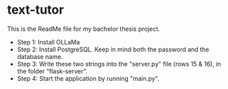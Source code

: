 # text-tutor

This is the ReadMe file for my bachelor thesis project.

- Step 1: Install OLLaMa
- Step 2: Install PostgreSQL. Keep in mind both the password and the database name.
- Step 3: Write these two strings into the "server.py" file (rows 15 & 16), in the folder "flask-server".
- Step 4: Start the application by running "main.py".
